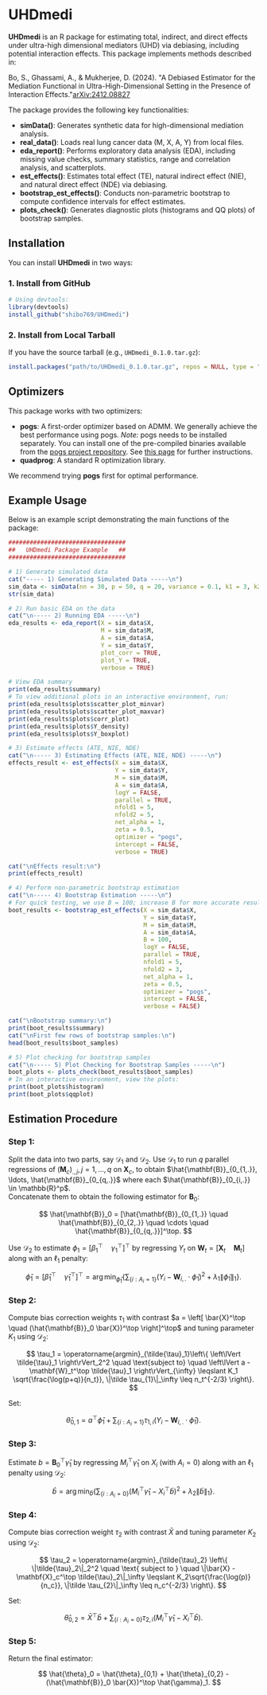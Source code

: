 # UHDmedi

**UHDmedi** is an R package for estimating total, indirect, and direct effects under ultra-high dimensional mediators (UHD) via debiasing, including potential interaction effects. This package implements methods described in:

Bo, S., Ghassami, A., & Mukherjee, D. (2024). "A Debiased Estimator for the Mediation Functional in Ultra-High-Dimensional Setting in the Presence of Interaction Effects."[arXiv:2412.08827](https://arxiv.org/abs/2412.08827)

The package provides the following key functionalities:
- **simData()**: Generates synthetic data for high-dimensional mediation analysis.
- **real_data()**: Loads real lung cancer data (M, X, A, Y) from local files.
- **eda_report()**: Performs exploratory data analysis (EDA), including missing value checks, summary statistics, range and correlation analysis, and scatterplots.
- **est_effects()**: Estimates total effect (TE), natural indirect effect (NIE), and natural direct effect (NDE) via debiasing.
- **bootstrap_est_effects()**: Conducts non-parametric bootstrap to compute confidence intervals for effect estimates.
- **plots_check()**: Generates diagnostic plots (histograms and QQ plots) of bootstrap samples.

## Installation

You can install **UHDmedi** in two ways:

### 1. Install from GitHub

```r
# Using devtools:
library(devtools)
install_github("shibo769/UHDmedi")
```

### 2. Install from Local Tarball

If you have the source tarball (e.g., `UHDmedi_0.1.0.tar.gz`):

```r
install.packages("path/to/UHDmedi_0.1.0.tar.gz", repos = NULL, type = "source")
```

## Optimizers

This package works with two optimizers:

- **pogs**: A first-order optimizer based on ADMM. We generally achieve the best performance using pogs. *Note:* pogs needs to be installed separately. You can install one of the pre-compiled binaries available from the [pogs project repository](https://github.com/foges/pogs). See [this page](https://github.com/foges/pogs/blob/master/src/interface_r/README.md) for further instructions.
- **quadprog**: A standard R optimization library.

We recommend trying **pogs** first for optimal performance.

## Example Usage

Below is an example script demonstrating the main functions of the package:

```r
#################################
##   UHDmedi Package Example   ##
#################################

# 1) Generate simulated data
cat("----- 1) Generating Simulated Data -----\n")
sim_data <- simData(nn = 30, p = 50, q = 20, variance = 0.1, k1 = 3, k2 = 6, s_X = 3, categorical = TRUE)
str(sim_data)

# 2) Run basic EDA on the data
cat("\n----- 2) Running EDA -----\n")
eda_results <- eda_report(X = sim_data$X,
                          M = sim_data$M,
                          A = sim_data$A,
                          Y = sim_data$Y,
                          plot_corr = TRUE,
                          plot_Y = TRUE,
                          verbose = TRUE)

# View EDA summary
print(eda_results$summary)
# To view additional plots in an interactive environment, run:
print(eda_results$plots$scatter_plot_minvar)
print(eda_results$plots$scatter_plot_maxvar)
print(eda_results$plots$corr_plot)
print(eda_results$plots$Y_density)
print(eda_results$plots$Y_boxplot)

# 3) Estimate effects (ATE, NIE, NDE)
cat("\n----- 3) Estimating Effects (ATE, NIE, NDE) -----\n")
effects_result <- est_effects(X = sim_data$X,
                              Y = sim_data$Y,
                              M = sim_data$M,
                              A = sim_data$A,
                              logY = FALSE,
                              parallel = TRUE,
                              nfold1 = 5,
                              nfold2 = 5,
                              net_alpha = 1,
                              zeta = 0.5,
                              optimizer = "pogs",
                              intercept = FALSE,
                              verbose = TRUE)

cat("\nEffects result:\n")
print(effects_result)

# 4) Perform non-parametric bootstrap estimation
cat("\n----- 4) Bootstrap Estimation -----\n")
# For quick testing, we use B = 100; increase B for more accurate results.
boot_results <- bootstrap_est_effects(X = sim_data$X,
                                      Y = sim_data$Y,
                                      M = sim_data$M,
                                      A = sim_data$A,
                                      B = 100,
                                      logY = FALSE,
                                      parallel = TRUE,
                                      nfold1 = 5,
                                      nfold2 = 3,
                                      net_alpha = 1,
                                      zeta = 0.5,
                                      optimizer = "pogs",
                                      intercept = FALSE,
                                      verbose = FALSE)

cat("\nBootstrap summary:\n")
print(boot_results$summary)
cat("\nFirst few rows of bootstrap samples:\n")
head(boot_results$boot_samples)

# 5) Plot checking for bootstrap samples
cat("\n----- 5) Plot Checking for Bootstrap Samples -----\n")
boot_plots <- plots_check(boot_results$boot_samples)
# In an interactive environment, view the plots:
print(boot_plots$histogram)
print(boot_plots$qqplot)
```

## Estimation Procedure

### Step 1:
Split the data into two parts, say $\mathcal{D}_1$ and $\mathcal{D}_2$. Use $\mathcal{D}_1$ to run $q$ parallel regressions of $(\mathbf{M}_c)_{.,j}, j = 1, \ldots, q$ on $\mathbf{X}_c$, to obtain $\hat{\mathbf{B}}_{0_{1,.}}, \ldots, \hat{\mathbf{B}}_{0_{q,.}}$ where each $\hat{\mathbf{B}}_{0_{i,.}} \in \mathbb{R}^p$.  
Concatenate them to obtain the following estimator for $\mathbf{B}_0$:

$$
\hat{\mathbf{B}}_0 = [\hat{\mathbf{B}}_{0_{1,.}} \quad \hat{\mathbf{B}}_{0_{2,.}} \quad \cdots \quad \hat{\mathbf{B}}_{0_{q,.}}]^\top.
$$

Use $\mathcal{D}_2$ to estimate $\phi_1 = [\beta_1^\top \quad \gamma_1^\top]^\top$ by regressing $Y_t$ on $\mathbf{W}_t=[\mathbf{X}_t \quad \mathbf{M}_t]$ along with an $\ell_1$ penalty:

$$
\hat{\phi}_1 = [{\hat \beta}_1^\top \quad  {\hat \gamma}_1^\top]^\top = \arg\min_{\tilde \phi_1} \left\{ \sum_{\{i: A_i = 1\}} \left( Y_i - \mathbf{W}_{i,.} \cdot \tilde\phi_1 \right)^2 + \lambda_1 \|\tilde \phi_1\|_1 \right\}.
$$

### Step 2:
Compute bias correction weights $\tau_1$ with contrast $a = \left[ \bar{X}^\top \quad (\hat{\mathbf{B}}_0 \bar{X})^\top \right]^\top$ and tuning parameter $K_1$ using $\mathcal{D}_2$:

$$
\tau_1 =  \operatorname{argmin}_{\tilde{\tau}_1}\left\{ \left\lVert \tilde{\tau}_1 \right\rVert_2^2  \quad \text{subject to} \quad \left\lVert a - \mathbf{W}_t^\top \tilde{\tau}_1 \right\rVert_{\infty} \leqslant K_1   \sqrt{\frac{\log(p+q)}{n_t}}, \|\tilde \tau_{1}\|_\infty \leq n_t^{-2/3} \right\}.
$$

Set:

$$
\hat{\theta}_{0,1} = a^\top\hat{\phi}_1 + \sum_{\{i: A_i = 1\}} \tau_{1,i} \left( Y_i - \mathbf{W}_{i,.} \cdot \hat{\phi}_1 \right).
$$

### Step 3:
Estimate $b = \mathbf{B}_0^\top \hat{\gamma}_1$ by regressing $M_i^\top \hat{\gamma}_1$ on $X_i$ (with $A_i = 0$) along with an $\ell_1$ penalty using $\mathcal{D}_2$:

$$
\hat{b} = \arg\min_{\tilde b} \left\{ \sum_{\{i: A_i = 0\}} \left( M_i^\top \hat{\gamma}_1 - X_i^\top\tilde b \right)^2 + \lambda_2  \|\tilde b \|_1  \right\}.
$$

### Step 4:
Compute bias correction weight $\tau_2$ with contrast $\bar{X}$ and tuning parameter $K_2$ using $\mathcal{D}_2$:

$$
\tau_2 = \operatorname{argmin}_{\tilde{\tau}_2} \left\{  \|\tilde{\tau}_2\|_2^2 \quad \text{ subject to } \quad \|\bar{X} - \mathbf{X}_c^\top \tilde{\tau}_2\|_\infty \leqslant K_2\sqrt{\frac{\log(p)}{n_c}}, \|\tilde \tau_{2}\|_\infty \leq n_c^{-2/3}  \right\}.
$$

Set:

$$
\hat{\theta}_{0,2} = \bar{X}^\top\hat{b} + \sum_{\{i: A_i = 0\}} \tau_{2,i} \left( M_i^\top \hat{\gamma}_1 - X_i^\top \hat{b} \right).
$$

### Step 5:
Return the final estimator:

$$
\hat{\theta}_0 = \hat{\theta}_{0,1} + \hat{\theta}_{0,2} - (\hat{\mathbf{B}}_0 \bar{X})^\top \hat{\gamma}_1.
$$


